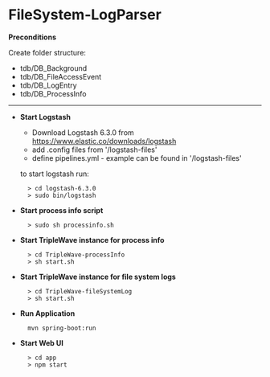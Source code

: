 # FileSystem-LogParser

**Preconditions**
    
   Create folder structure:
       
   - tdb/DB_Background
   - tdb/DB_FileAccessEvent
   - tdb/DB_LogEntry
   - tdb/DB_ProcessInfo
        
---


- **Start Logstash**

   - Download Logstash 6.3.0 from https://www.elastic.co/downloads/logstash
   - add .config files from '/logstash-files'
   - define pipelines.yml - example can be found in '/logstash-files'
   
   to start logstash run:
    
        > cd logstash-6.3.0
        > sudo bin/logstash
        

- **Start process info script**

        > sudo sh processinfo.sh
        

- **Start TripleWave instance for process info**

        > cd TripleWave-processInfo
        > sh start.sh


- **Start TripleWave instance for file system logs**

        > cd TripleWave-fileSystemLog
        > sh start.sh


- **Run Application**

        mvn spring-boot:run


- **Start Web UI**

        > cd app
        > npm start
